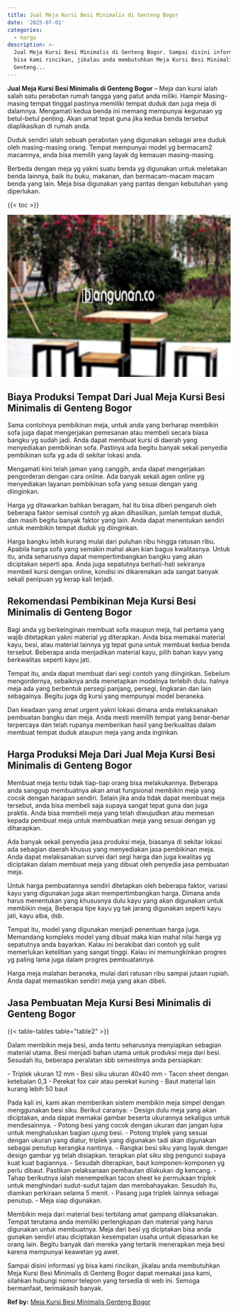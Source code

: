 ```yaml
---
title: Jual Meja Kursi Besi Minimalis di Genteng Bogor
date: '2025-07-01'
categories:
  - harga
description: >-
  Jual Meja Kursi Besi Minimalis di Genteng Bogor. Sampai disini informasi yg
  bisa kami rincikan, jikalau anda membutuhkan Meja Kursi Besi Minimalis di
  Genteng...
---
```


**Jual Meja Kursi Besi Minimalis di Genteng Bogor** – Meja dan kursi ialah salah satu perabotan rumah tangga yang patut anda miliki. Hampir Masing-masing tempat tinggal pastinya memiliki tempat duduk dan juga meja di dalamnya. Mengamati kedua benda ini memang mempunyai kegunaan yg betul-betul penting. Akan amat tepat guna jika kedua benda tersebut diaplikasikan di rumah anda.

Duduk sendiri ialah sebuah perabotan yang digunakan sebagai area duduk oleh masing-masing orang. Tempat mempunyai model yg bermacam2 macamnya, anda bisa memilih yang layak dg kemauan masing-masing.

Berbeda dengan meja yg yakni suatu benda yg digunakan untuk meletakan benda lainnya, baik itu buku, makanan, dan bermacam-macam macam benda yang lain. Meja bisa digunakan yang pantas dengan kebutuhan yang diperlukan.

{{< toc >}}

![Jual Meja Kursi Besi Minimalis di Genteng Bogor](/images/jual-meja-besi-murah13.png)

## Biaya Produksi Tempat Dari Jual Meja Kursi Besi Minimalis di Genteng Bogor

Sama contohnya pembikinan meja, untuk anda yang berharap membikin sofa juga dapat mengerjakan pemesanan atau membeli secara biasa bangku yg sudah jadi. Anda dapat membuat kursi di daerah yang menyediakan pembikinan sofa. Pastinya ada begitu banyak sekali penyedia pembikinan sofa yg ada di sekitar lokasi anda.

Mengamati kini telah jaman yang canggih, anda dapat mengerjakan pengorderan dengan cara online. Ada banyak sekali agen online yg menyediakan layanan pembikinan sofa yang sesuai dengan yang diinginkan.

Harga yg ditawarkan bahkan beragam, hal itu bisa diberi pengaruh oleh beberapa faktor semisal contoh yg akan dihasilkan, jumlah tempat duduk, dan masih begitu banyak faktor yang lain. Anda dapat menentukan sendiri untuk membikin tempat duduk yg diinginkan.

Harga bangku lebih kurang mulai dari puluhan ribu hingga ratusan ribu. Apabila harga sofa yang semakin mahal akan kian bagus kwalitasnya. Untuk itu, anda seharusnya dapat mempertimbangkan bangku yang akan diciptakan seperti apa. Anda juga sepatutnya berhati-hati sekiranya membeli kursi dengan online, kondisi ini dikarenakan ada sangat banyak sekali penipuan yg kerap kali terjadi.

## Rekomendasi Pembikinan Meja Kursi Besi Minimalis di Genteng Bogor

Bagi anda yg berkeinginan membuat sofa maupun meja, hal pertama yang wajib ditetapkan yakni material yg diterapkan. Anda bisa memakai material kayu, besi, atau material lainnya yg tepat guna untuk membuat kedua benda tersebut. Beberapa anda menjadikan material kayu, pilih bahan kayu yang berkwalitas seperti kayu jati.

Tempat itu, anda dapat membuat dari segi contoh yang diinginkan. Sebelum mengordernya, sebaiknya anda menetapkan modelnya terlebih dulu. halnya meja ada yang berbentuk persegi panjang, persegi, lingkaran dan lain sebagainya. Begitu juga dg kursi yang mempunyai model beraneka.

Dan keadaan yang amat urgent yakni lokasi dimana anda melaksanakan pembuatan bangku dan meja. Anda mesti memilih tempat yang benar-benar terpercaya dan telah rupanya memberikan hasil yang berkualitas dalam membuat tempat duduk ataupun meja yang anda inginkan.

## Harga Produksi Meja Dari Jual Meja Kursi Besi Minimalis di Genteng Bogor

Membuat meja tentu tidak tiap-tiap orang bisa melakukannya. Beberapa anda sanggup membuatnya akan amat fungsional membikin meja yang cocok dengan harapan sendiri. Selain jika anda tidak dapat membuat meja tersebut, anda bisa membeli saja supaya sangat tepat guna dan juga praktis. Anda bisa membeli meja yang telah diwujudkan atau memesan kepada pembuat meja untuk membuatkan meja yang sesuai dengan yg diharapkan.

Ada banyak sekali penyedia jasa produksi meja, biasanya di sekitar lokasi ada sebagian daerah khusus yang menyediakan jasa pembikinan meja. Anda dapat melaksanakan survei dari segi harga dan juga kwalitas yg diciptakan dalam membuat meja yang dibuat oleh penyedia jasa pembuatan meja.

Untuk harga pembuatannya sendiri ditetapkan oleh beberapa faktor, variasi kayu yang digunakan juga akan mempertimbangkan harga. Dimana anda harus menentukan yang khususnya dulu kayu yang akan digunakan untuk membikin meja, Beberapa tipe kayu yg tak jarang digunakan seperti kayu jati, kayu alba, dsb.

Tempat itu, model yang digunakan menjadi penentuan harga juga. Memandang kompleks model yang dibuat maka kian mahal nilai harga yg sepatutnya anda bayarkan. Kalau ini berakibat dari contoh yg sulit memerlukan ketelitian yang sangat tinggi. Kalau ini memungkinkan progres yg paling lama juga dalam progres pembuatannya.

Harga meja malahan beraneka, mulai dari ratusan ribu sampai jutaan rupiah. Anda dapat memastikan sendiri meja yang akan dibeli.

## Jasa Pembuatan Meja Kursi Besi Minimalis di Genteng Bogor

{{< table-tables table="table2" >}}

Dalam membikin meja besi, anda tentu seharusnya menyiapkan sebagian material utama. Besi menjadi bahan utama untuk produksi meja dari besi. Sesudah itu, beberapa peralatan sbb semestinya anda persiapkan:

\- Triplek ukuran 12 mm - Besi siku ukuran 40x40 mm - Tacon sheet dengan ketebalan 0,3 - Perekat fox cair atau perekat kuning - Baut material lain kurang lebih 50 baut

Pada kali ini, kami akan memberikan sistem membikin meja simpel dengan menggunakan besi siku. Berikut caranya: - Design dulu meja yang akan diciptakan, anda dapat memakai gambar beserta ukurannya sekaligus untuk mendesainnya. - Potong besi yang cocok dengan ukuran dan jangan lupa untuk menghaluskan bagian ujung besi. - Potong triplek yang sesuai dengan ukuran yang diatur, triplek yang digunakan tadi akan digunakan sebagai penutup kerangka nantinya. - Rangkai besi siku yang layak dengan design gambar yg telah disiapkan. terapkan plat siku sbg pengunci supaya kuat kuat bagiannya. - Sesudah diterapkan, baut komponen-komponen yg perlu dibaut. Pastikan pelaksanaan pembautan dilakukan dg kencang. - Tahap berikutnya ialah menempelkan tacon sheet ke permukaan triplek untuk menghindari sudut-sudut tajam dan membahayakan. Sesudah itu, diamkan perkiraan selama 5 menit. - Pasang juga triplek lainnya sebagai penutup. - Meja siap digunakan.

Membikin meja dari material besi terbilang amat gampang dilaksanakan. Tempat terutama anda memiliki perlengkapan dan material yang harus digunakan untuk membuatnya. Meja dari besi yg diciptakan bisa anda gunakan sendiri atau diciptakan kesempatan usaha untuk dipasarkan ke orang lain. Begitu banyak dari mereka yang tertarik menerapkan meja besi karena mempunyai keawetan yg awet.

Sampai disini informasi yg bisa kami rincikan, jikalau anda membutuhkan Meja Kursi Besi Minimalis di Genteng Bogor dapat memakai jasa kami, silahkan hubungi nomor telepon yang tersedia di web ini. Semoga bermanfaat, terimakasih banyak.

**Ref by:** [Meja Kursi Besi Minimalis Genteng Bogor](https://id.wikipedia.org/wiki/Meja)
